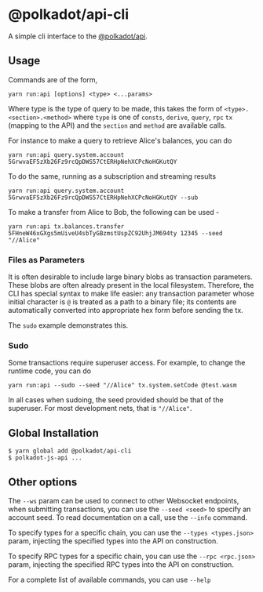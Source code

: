 # @polkadot/api-cli

A simple cli interface to the [@polkadot/api](https://github.com/polkadot-js/api).


## Usage

Commands are of the form,

```
yarn run:api [options] <type> <...params>
```

Where type is the type of query to be made, this takes the form of `<type>.<section>.<method>` where `type` is one of `consts`, `derive`, `query`, `rpc` `tx` (mapping to the API) and the `section` and `method` are available calls.

For instance to make a query to retrieve Alice's balances, you can do

```
yarn run:api query.system.account 5GrwvaEF5zXb26Fz9rcQpDWS57CtERHpNehXCPcNoHGKutQY
```

To do the same, running as a subscription and streaming results

```
yarn run:api query.system.account 5GrwvaEF5zXb26Fz9rcQpDWS57CtERHpNehXCPcNoHGKutQY --sub
```

To make a transfer from Alice to Bob, the following can be used -

```
yarn run:api tx.balances.transfer 5FHneW46xGXgs5mUiveU4sbTyGBzmstUspZC92UhjJM694ty 12345 --seed "//Alice"
```

### Files as Parameters

It is often desirable to include large binary blobs as transaction parameters. These blobs are often already present in the local filesystem. Therefore, the CLI has special syntax to make life easier: any transaction parameter whose initial character is `@` is treated as a path to a binary file; its contents are automatically converted into appropriate hex form before sending the tx.

The `sudo` example demonstrates this.


### Sudo

Some transactions require superuser access. For example, to change the runtime code, you can do

```
yarn run:api --sudo --seed "//Alice" tx.system.setCode @test.wasm
```

In all cases when sudoing, the seed provided should be that of the superuser. For most development nets, that is `"//Alice"`.


## Global Installation

```
$ yarn global add @polkadot/api-cli
$ polkadot-js-api ...
```


## Other options

The `--ws` param can be used to connect to other Websocket endpoints, when submitting transactions, you can use the `--seed <seed>` to specify an account seed. To read documentation on a call, use the `--info` command.

To specify types for a specific chain, you can use the `--types <types.json>` param, injecting the specified types into the API on construction.

To specify RPC types for a specific chain, you can use the `--rpc <rpc.json>` param, injecting the specified RPC types into the API on construction.

For a complete list of available commands, you can use `--help`

